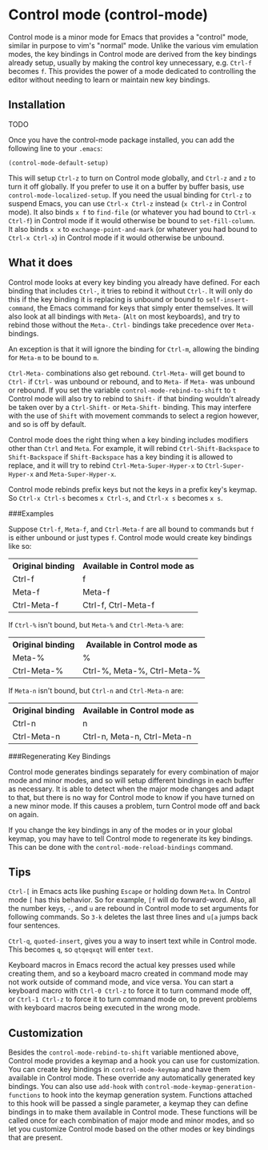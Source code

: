 Control mode (control-mode)
============

Control mode is a minor mode for Emacs that provides a "control" mode, similar in purpose to vim's "normal" mode. Unlike the various vim emulation modes, the key bindings in Control mode are derived from the key bindings already setup, usually by making the control key unnecessary, e.g. `Ctrl-f` becomes `f`. This provides the power of a mode dedicated to controlling the editor without needing to learn or maintain new key bindings.

Installation
------------

TODO

Once you have the control-mode package installed, you can add the following line to your `.emacs`:

    (control-mode-default-setup)

This will setup `Ctrl-z` to turn on Control mode globally, and `Ctrl-z` and `z` to turn it off globally. If you prefer to use it on a buffer by buffer basis, use `control-mode-localized-setup`. If you need the usual binding for `Ctrl-z` to suspend Emacs, you can use `Ctrl-x Ctrl-z` instead (`x Ctrl-z` in Control mode). It also binds `x f` to `find-file` (or whatever you had bound to `Ctrl-x Ctrl-f`) in Control mode if it would otherwise be bound to `set-fill-column`. It also binds `x x` to `exchange-point-and-mark` (or whatever you had bound to `Ctrl-x Ctrl-x`) in Control mode if it would otherwise be unbound.

What it does
------------

Control mode looks at every key binding you already have defined. For each binding that includes `Ctrl-`, it tries to rebind it without `Ctrl-`. It will only do this if the key binding it is replacing is unbound or bound to `self-insert-command`, the Emacs command for keys that simply enter themselves. It will also look at all bindings with `Meta-` (`Alt` on most keyboards), and try to rebind those without the `Meta-`. `Ctrl-` bindings take precedence over `Meta-` bindings.

An exception is that it will ignore the binding for `Ctrl-m`, allowing the binding for `Meta-m` to be bound to `m`.

`Ctrl-Meta-` combinations also get rebound. `Ctrl-Meta-` will get bound to `Ctrl-` if `Ctrl-` was unbound or rebound, and to `Meta-` if `Meta-` was unbound or rebound. If you set the variable `control-mode-rebind-to-shift` to `t` Control mode will also try to rebind to `Shift-` if that binding wouldn't already be taken over by a `Ctrl-Shift-` or `Meta-Shift-` binding. This may interfere with the use of `Shift` with movement commands to select a region however, and so is off by default.

Control mode does the right thing when a key binding includes modifiers other than `Ctrl` and `Meta`. For example, it will rebind `Ctrl-Shift-Backspace` to `Shift-Backspace` if `Shift-Backspace` has a key binding it is allowed to replace, and it will try to rebind `Ctrl-Meta-Super-Hyper-x` to `Ctrl-Super-Hyper-x` and `Meta-Super-Hyper-x`.

Control mode rebinds prefix keys but not the keys in a prefix key's keymap. So `Ctrl-x Ctrl-s` becomes `x Ctrl-s`, and `Ctrl-x s` becomes `x s`.

###Examples

Suppose `Ctrl-f`, `Meta-f`, and `Ctrl-Meta-f` are all bound to commands but `f` is either unbound or just types `f`. Control mode would create key bindings like so:

<table>
<tr><th>Original binding</th><th>Available in Control mode as</th></tr>
<tr><td>Ctrl-f</td><td>f</td></tr>
<tr><td>Meta-f</td><td>Meta-f</td></tr>
<tr><td>Ctrl-Meta-f</td><td>Ctrl-f, Ctrl-Meta-f</td></tr>
</table>

If `Ctrl-%` isn't bound, but `Meta-%` and `Ctrl-Meta-%` are:

<table>
<tr><th>Original binding</th><th>Available in Control mode as</th></tr>
<tr><td>Meta-%</td><td>%</td></tr>
<tr><td>Ctrl-Meta-%</td><td>Ctrl-%, Meta-%, Ctrl-Meta-%</td></tr>
</table>

If `Meta-n` isn't bound, but `Ctrl-n` and `Ctrl-Meta-n` are:

<table>
<tr><th>Original binding</th><th>Available in Control mode as</th></tr>
<tr><td>Ctrl-n</td><td>n</td></tr>
<tr><td>Ctrl-Meta-n</td><td>Ctrl-n, Meta-n, Ctrl-Meta-n</td></tr>
</table>

###Regenerating Key Bindings

Control mode generates bindings separately for every combination of major mode and minor modes, and so will setup different bindings in each buffer as necessary. It is able to detect when the major mode changes and adapt to that, but there is no way for Control mode to know if you have turned on a new minor mode. If this causes a problem, turn Control mode off and back on again.

If you change the key bindings in any of the modes or in your global keymap, you may have to tell Control mode to regenerate its key bindings. This can be done with the `control-mode-reload-bindings` command.

Tips
----

`Ctrl-[` in Emacs acts like pushing `Escape` or holding down `Meta`. In Control mode `[` has this behavior. So for example, `[f` will do forward-word. Also, all the number keys, `-`, and `u` are rebound in Control mode to set arguments for following commands. So `3-k` deletes the last three lines and `u[a` jumps back four sentences.

`Ctrl-q`, `quoted-insert`, gives you a way to insert text while in Control mode. This becomes `q`, so `qtqeqxqt` will enter `text`.

Keyboard macros in Emacs record the actual key presses used while creating them, and so a keyboard macro created in command mode may not work outside of command mode, and vice versa. You can start a keyboard macro with `Ctrl-0 Ctrl-z` to force it to turn command mode off, or `Ctrl-1 Ctrl-z` to force it to turn command mode on, to prevent problems with keyboard macros being executed in the wrong mode.

Customization
-------------

Besides the `control-mode-rebind-to-shift` variable mentioned above, Control mode provides a keymap and a hook you can use for customization. You can create key bindings in `control-mode-keymap` and have them available in Control mode. These override any automatically generated key bindings. You can also use `add-hook` with `control-mode-keymap-generation-functions` to hook into the keymap generation system. Functions attached to this hook will be passed a single parameter, a keymap they can define bindings in to make them available in Control mode. These functions will be called once for each combination of major mode and minor modes, and so let you customize Control mode based on the other modes or key bindings that are present.
